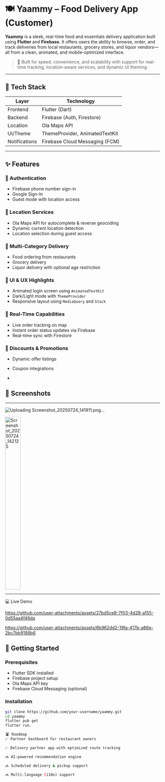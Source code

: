 # 🍽️ Yaammy – Food Delivery App (Customer)

**Yaammy** is a sleek, real-time food and essentials delivery application built using **Flutter** and **Firebase**. It offers users the ability to browse, order, and track deliveries from local restaurants, grocery stores, and liquor vendors—all from a clean, animated, and mobile-optimized interface.

> 🚀 Built for speed, convenience, and scalability with support for real-time tracking, location-aware services, and dynamic UI theming.

---

## 🔧 Tech Stack

| Layer       | Technology                         |
|-------------|-------------------------------------|
| Frontend    | Flutter (Dart)                      |
| Backend     | Firebase (Auth, Firestore)          |
| Location    | Ola Maps API                        |
| UI/Theme    | ThemeProvider, AnimatedTextKit      |
| Notifications | Firebase Cloud Messaging (FCM)    |

---

## ✨ Features

### 🔐 Authentication
- Firebase phone number sign-in
- Google Sign-In
- Guest mode with location access

### 📍 Location Services
- Ola Maps API for autocomplete & reverse geocoding
- Dynamic current location detection
- Location selection during guest access

### 🛒 Multi-Category Delivery
- Food ordering from restaurants
- Grocery delivery
- Liquor delivery with optional age restriction

### 🎨 UI & UX Highlights
- Animated login screen using `AnimatedTextKit`
- Dark/Light mode with `ThemeProvider`
- Responsive layout using `MediaQuery` and `Stack`

### 🔔 Real-Time Capabilities
- Live order tracking on map
- Instant order status updates via Firebase
- Real-time sync with Firestore

### 🎁 Discounts & Promotions
- Dynamic offer listings
- Coupon integrations

- 
## 📸 Screenshots
---

![Uploading Screenshot_20250724_141911.png…]()


<img width="50" height="560" alt="Screenshot_20250724_142125" src="https://github.com/user-attachments/assets/c737f6f8-10e1-458d-b430-b711b58b1b4d" />


---
💻 Live Demo



https://github.com/user-attachments/assets/27bd5ce8-7f03-4d28-a155-0d55aa4f46da


https://github.com/user-attachments/assets/6b962dd2-19fa-417b-a86e-2bc7bb9188b6








## 🚀 Getting Started

### Prerequisites
- Flutter SDK installed
- Firebase project setup
- Ola Maps API key
- Firebase Cloud Messaging (optional)

### Installation

```bash
git clone https://github.com/your-username/yaammy.git
cd yaammy
flutter pub get
flutter run.

🛣️ Roadmap
✅ Partner dashboard for restaurant owners

✅ Delivery partner app with optimized route tracking

🔜 AI-powered recommendation engine

🔜 Scheduled delivery & pickup support

🔜 Multi-language (i18n) support


